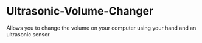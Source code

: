 # Ultrasonic-Volume-Changer
Allows you to change the volume on your computer using your hand and an ultrasonic sensor
